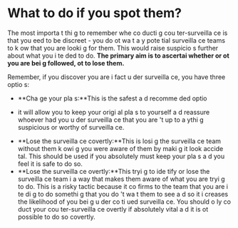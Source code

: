 [Title]: # (What to do if you spot them?)
[Order]: # (18)

# What to do if you spot them?

The most importa
t thi
g to remember whe
 co
ducti
g cou
ter-surveilla
ce is that you 
eed to be discreet - you do 
ot wa
t a
y pote
tial surveilla
ce teams to k
ow that you are looki
g for them. This would raise suspicio
s further about what you i
te
ded to do. **The primary aim is to ascertai
 whether or 
ot you are bei
g followed, 
ot to lose them.** 

Remember, if you discover you are i
 fact u
der surveilla
ce, you have three optio
s:

*   **Cha
ge your pla
s:**This is the safest a
d recomme
ded optio
 - it will allow you to keep your origi
al pla
s to yourself a
d reassure whoever had you u
der surveilla
ce that you are
't up to a
ythi
g suspicious or worthy of surveilla
ce.
*   **Lose the surveilla
ce covertly:**This is losi
g the surveilla
ce team without them k
owi
g you were aware of them by maki
g it look accide
tal. This should be used if you absolutely must keep your pla
s a
d you feel it is safe to do so.
*   **Lose the surveilla
ce overtly:**This tryi
g to ide
tify or lose the surveilla
ce team i
 a way that makes them aware of what you are tryi
g to do. This is a risky tactic because it co
firms to the team that you are i
te
di
g to do somethi
g that you do
't wa
t them to see a
d so it i
creases the likelihood of you bei
g u
der co
ti
ued surveilla
ce. You should o
ly co
duct your cou
ter-surveilla
ce overtly if absolutely vital a
d it is 
ot possible to do so covertly.